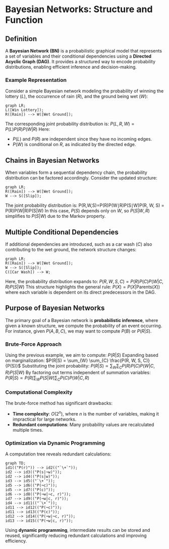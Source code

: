 # Bayesian Networks: Structure and Function

## Definition

A **Bayesian Network (BN)** is a probabilistic graphical model that represents a set of variables and their conditional dependencies using a **Directed Acyclic Graph (DAG)**. It provides a structured way to encode probability distributions, enabling efficient inference and decision-making.

### Example Representation

Consider a simple Bayesian network modeling the probability of winning the lottery ($L$), the occurrence of rain ($R$), and the ground being wet ($W$):

```mermaid
graph LR;
L([Win Lottery]);
R([Rain]) --> W([Wet Ground]);
```

The corresponding joint probability distribution is: 
$P(L,R,W)=P(L)P(R)P(W|R)$
Here:
- $P(L)$ and $P(R)$ are independent since they have no incoming edges.
- $P(W)$ is conditional on $R$, as indicated by the directed edge.

## Chains in Bayesian Networks

When variables form a sequential dependency chain, the probability distribution can be factored accordingly. Consider the updated structure:

```mermaid
graph LR;
R([Rain]) --> W([Wet Ground]);
W --> S([Slip]);
```

The joint probability distribution is: P(R,W,S)=P(R)P(W∣R)P(S∣W)P(R, W, S) = P(R)P(W|R)P(S|W) In this case, $P(S)$ depends only on $W$, so $P(S|W, R)$ simplifies to $P(S|W)$ due to the Markov property.

## Multiple Conditional Dependencies

If additional dependencies are introduced, such as a car wash ($C$) also contributing to the wet ground, the network structure changes:

```mermaid
graph LR;
R([Rain]) --> W([Wet Ground]);
W --> S([Slip]);
C([Car Wash]) --> W;
```

Here, the probability distribution expands to: 
$P(R,W,S,C)=P(R)P(C)P(W|C,R)P(S|W)$
This structure highlights the general rule: 
$P(X)=P(X|\text{Parents}(X))$
where each variable is dependent on its direct predecessors in the DAG.

## Purpose of Bayesian Networks

The primary goal of a Bayesian network is **probabilistic inference**, where given a known structure, we compute the probability of an event occurring. For instance, given $P(A, B, C)$, we may want to compute $P(B)$ or $P(R | S)$.

### Brute-Force Approach

Using the previous example, we aim to compute: $P(R | S)$ 
Expanding based on marginalization: 
$P(R|S) = \sum_{W} \sum_{C} \frac{P(R, W, S, C)}{P(S)}$ 
Substituting the joint probability: 
$P(R|S) \propto \sum_{W} \sum_{C} P(R) P(C) P(W|C, R) P(S|W)$ 
By factoring out terms independent of summation variables: 
$P(R|S) \propto P(R) \sum_{W} P(S|W) \sum_{C} P(C) P(W|C, R)$

### Computational Complexity

The brute-force method has significant drawbacks:

- **Time complexity**: $O(2^n)$, where $n$ is the number of variables, making it impractical for large networks.
- **Redundant computations**: Many probability values are recalculated multiple times.

### Optimization via Dynamic Programming

A computation tree reveals redundant calculations:

```mermaid
graph TD;
id1(("P(r)")) --> id2(("`\+`"));
id2 --> id3(("P(s|¬w)"));
id2 --> id4(("P(s|w)"));
id3 --> id5(("`\+`"));
id5 --> id6(("P(¬c)"));
id5 --> id7(("P(c)"));
id6 --> id8(("P(¬w|¬c, r)"));
id7 --> id9(("P(¬w|c, r)"));
id4 --> id11(("`\+`"));
id11 --> id12(("P(¬c)"));
id11 --> id13(("P(c)"));
id12 --> id14(("P(¬w|¬c, r)"));
id13 --> id15(("P(¬w|c, r)"));
```

Using **dynamic programming**, intermediate results can be stored and reused, significantly reducing redundant calculations and improving efficiency.